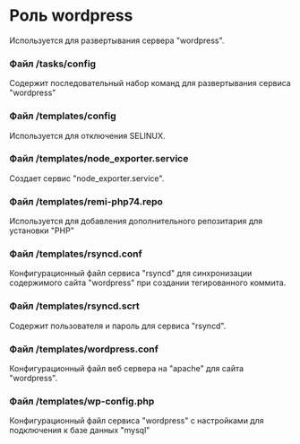# Роль wordpress
Используется для развертывания сервера "wordpress". 

### Файл /tasks/config
Содержит последовательный набор команд для развертывания сервиса "wordpress"

### Файл /templates/config
Используется для отключения SELINUX.

### Файл /templates/node_exporter.service
Создает сервис "node_exporter.service".

### Файл /templates/remi-php74.repo
Используется для добавления дополнительного репозитария для установки "PHP"

### Файл /templates/rsyncd.conf
Конфигурационный файл сервиса "rsyncd" для синхронизации содержимого сайта "wordpress" при создании тегированного коммита.

### Файл /templates/rsyncd.scrt
Содержит пользователя и пароль для сервиса "rsyncd".

### Файл /templates/wordpress.conf
Конфигурационный файл веб сервера на "apache" для сайта "wordpress".

### Файл /templates/wp-config.php
Конфигурационный файл сервиса "wordpress" с настройками для подключения к базе данных "mysql"
